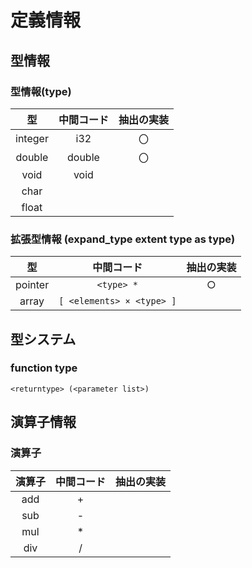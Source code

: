 # 定義情報
## 型情報
### 型情報(type)
| 型 | 中間コード | 抽出の実装 |
|:-:|:-:|:-:|
| integer | i32 | 〇 |
| double | double | 〇 |
| void | void | |
| char | | |
| float | | |

### 拡張型情報 (expand_type extent type as type)
| 型 | 中間コード | 抽出の実装 |
|:-:|:-:|:-:|
| pointer | `<type> *` | ○ |
| array | `[ <elements> × <type> ]` |  |

## 型システム
### function type
```<returntype> (<parameter list>)```

## 演算子情報
### 演算子
| 演算子 | 中間コード | 抽出の実装 |
|:-:|:-:|:-:|
| add | + | |
| sub | - |  |
| mul | * | |
| div | / | |

